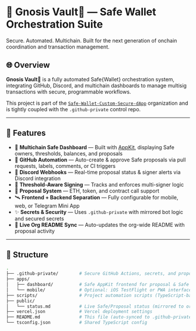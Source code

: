 # 🔐 Gnosis Vault🔐 — Safe Wallet Orchestration Suite

Secure. Automated. Multichain. Built for the next generation of onchain coordination and transaction management.

## 🌐 Overview

**Gnosis Vault🔐** is a fully automated Safe{Wallet} orchestration system, integrating GitHub, Discord, and multichain dashboards to manage multisig transactions with secure, programmable workflows.

This project is part of the [`Safe-Wallet-Custom-Secure-dApp`](https://github.com/Safe-Wallet-Custom-Secure-dApp) organization and is tightly coupled with the `.github-private` control repo.

---

## 🚀 Features

- 🧠 **Multichain Safe Dashboard** — Built with [AppKit](https://github.com/reown-appkit), displaying Safe owners, thresholds, balances, and proposals
- 🤖 **GitHub Automation** — Auto-create & approve Safe proposals via pull requests, labels, comments, or CI triggers
- 📡 **Discord Webhooks** — Real-time proposal status & signer alerts via Discord integration
- 🔐 **Threshold-Aware Signing** — Tracks and enforces multi-signer logic
- 💬 **Proposal System** — ETH, token, and contract call support
- 🛰️ **Frontend + Backend Separation** — Fully configurable for mobile, web, or Telegram Mini App
- ✨ **Secrets & Security** — Uses `.github-private` with mirrored bot logic and secured secrets
- 📝 **Live Org README Sync** — Auto-updates the org-wide README with proposal activity

---

## 📁 Structure

```bash
.
├── .github-private/        # Secure GitHub Actions, secrets, and proposal bots
├── apps/
│   ├── dashboard/          # Safe AppKit frontend for proposal & Safe management
│   └── mobile/             # Optional: iOS TestFlight or PWA interface
├── scripts/                # Project automation scripts (TypeScript-based)
├── public/
│   └── status.md           # Live Safe/Proposal status (mirrored to org README)
├── vercel.json             # Vercel deployment settings
├── README.md               # This file (auto-synced to .github-private)
└── tsconfig.json           # Shared TypeScript config
